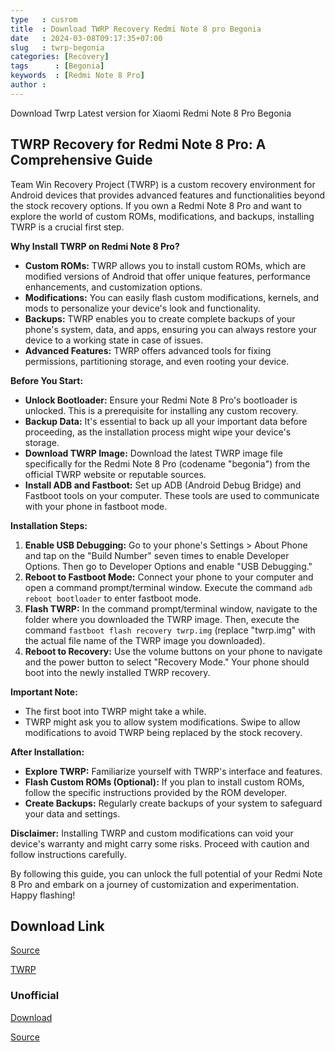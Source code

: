 ```yaml
---
type   : cusrom
title  : Download TWRP Recovery Redmi Note 8 pro Begonia
date   : 2024-03-08T09:17:35+07:00
slug   : twrp-begonia
categories: [Recovery]
tags      : [Begonia]
keywords  : [Redmi Note 8 Pro]
author : 
---
```


Download Twrp Latest version for Xiaomi Redmi Note 8 Pro Begonia

## TWRP Recovery for Redmi Note 8 Pro: A Comprehensive Guide

Team Win Recovery Project (TWRP) is a custom recovery environment for Android devices that provides advanced features and functionalities beyond the stock recovery options. If you own a Redmi Note 8 Pro and want to explore the world of custom ROMs, modifications, and backups, installing TWRP is a crucial first step.

**Why Install TWRP on Redmi Note 8 Pro?**

* **Custom ROMs:** TWRP allows you to install custom ROMs, which are modified versions of Android that offer unique features, performance enhancements, and customization options.
* **Modifications:** You can easily flash custom modifications, kernels, and mods to personalize your device's look and functionality.
* **Backups:** TWRP enables you to create complete backups of your phone's system, data, and apps, ensuring you can always restore your device to a working state in case of issues.
* **Advanced Features:** TWRP offers advanced tools for fixing permissions, partitioning storage, and even rooting your device.

**Before You Start:**

* **Unlock Bootloader:** Ensure your Redmi Note 8 Pro's bootloader is unlocked. This is a prerequisite for installing any custom recovery.
* **Backup Data:** It's essential to back up all your important data before proceeding, as the installation process might wipe your device's storage.
* **Download TWRP Image:** Download the latest TWRP image file specifically for the Redmi Note 8 Pro (codename "begonia") from the official TWRP website or reputable sources.
* **Install ADB and Fastboot:** Set up ADB (Android Debug Bridge) and Fastboot tools on your computer. These tools are used to communicate with your phone in fastboot mode.

**Installation Steps:**

1. **Enable USB Debugging:** Go to your phone's Settings > About Phone and tap on the "Build Number" seven times to enable Developer Options. Then go to Developer Options and enable "USB Debugging."
2. **Reboot to Fastboot Mode:** Connect your phone to your computer and open a command prompt/terminal window. Execute the command `adb reboot bootloader` to enter fastboot mode.
3. **Flash TWRP:** In the command prompt/terminal window, navigate to the folder where you downloaded the TWRP image. Then, execute the command `fastboot flash recovery twrp.img` (replace "twrp.img" with the actual file name of the TWRP image you downloaded).
4. **Reboot to Recovery:** Use the volume buttons on your phone to navigate and the power button to select "Recovery Mode." Your phone should boot into the newly installed TWRP recovery.

**Important Note:**

* The first boot into TWRP might take a while.
* TWRP might ask you to allow system modifications. Swipe to allow modifications to avoid TWRP being replaced by the stock recovery.

**After Installation:**

* **Explore TWRP:** Familiarize yourself with TWRP's interface and features.
* **Flash Custom ROMs (Optional):** If you plan to install custom ROMs, follow the specific instructions provided by the ROM developer.
* **Create Backups:** Regularly create backups of your system to safeguard your data and settings.

**Disclaimer:** Installing TWRP and custom modifications can void your device's warranty and might carry some risks. Proceed with caution and follow instructions carefully.

By following this guide, you can unlock the full potential of your Redmi Note 8 Pro and embark on a journey of customization and experimentation. Happy flashing!


## Download Link
[Source](https://twrp.me/xiaomi/xiaomiredminote8pro.html)

[TWRP](https://dl.twrp.me/begonia)

### Unofficial
[Download](https://drive.google.com/file/d/1oaBMNNTGxsjnMni202j162kGcV_4sYf6/view?usp=sharing)

[Source](https://t.me/shamiksfiles/30)
